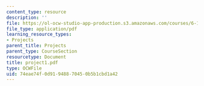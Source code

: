 ```yaml
---
content_type: resource
description: ''
file: https://ol-ocw-studio-app-production.s3.amazonaws.com/courses/6-111-introductory-digital-systems-laboratory-spring-2006/74eae74f0d91948870450b5b1cbd1a42_project1.pdf
file_type: application/pdf
learning_resource_types:
- Projects
parent_title: Projects
parent_type: CourseSection
resourcetype: Document
title: project1.pdf
type: OCWFile
uid: 74eae74f-0d91-9488-7045-0b5b1cbd1a42
---
```

